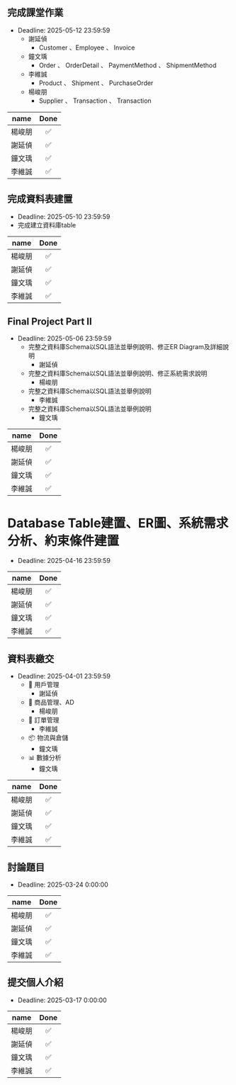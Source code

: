 ## 完成課堂作業
* Deadline: 2025-05-12 23:59:59
   * 謝延偵
     * Customer 、Employee 、 Invoice
   * 鐘文瑀
     * Order 、 OrderDetail 、 PaymentMethod 、 ShipmentMethod
   * 李維誠
     * Product 、 Shipment 、 PurchaseOrder
   * 楊峻朋
     * Supplier 、 Transaction 、 Transaction
   
|name|Done|
|:--:|:--:|
|楊峻朋|✅|
|謝延偵|✅|
|鐘文瑀|✅|
|李維誠|✅|

## 完成資料表建置
* Deadline: 2025-05-10 23:59:59
 * 完成建立資料庫table

|name|Done|
|:--:|:--:|
|楊峻朋|✅|
|謝延偵|✅|
|鐘文瑀|✅|
|李維誠|✅|




## Final Project Part II
* Deadline: 2025-05-06 23:59:59
  * 完整之資料庫Schema以SQL語法並舉例說明、修正ER Diagram及詳細說明
    * 謝延偵 
  * 完整之資料庫Schema以SQL語法並舉例說明、修正系統需求說明
    * 楊峻朋
  * 完整之資料庫Schema以SQL語法並舉例說明
    * 李維誠
  * 完整之資料庫Schema以SQL語法並舉例說明
    * 鐘文瑀

|name|Done|
|:--:|:--:|
|楊峻朋|✅|
|謝延偵|✅|
|鐘文瑀|✅|
|李維誠|✅|

# Database Table建置、ER圖、系統需求分析、約束條件建置
* Deadline: 2025-04-16 23:59:59

|name|Done|
|:--:|:--:|
|楊峻朋|✅|
|謝延偵|✅|
|鐘文瑀|✅|
|李維誠|✅|

## 資料表繳交
* Deadline: 2025-04-01 23:59:59
  * 👤 用戶管理
    * 謝延偵 
  * 📜 商品管理、AD
    * 楊峻朋
  * 🧾 訂單管理
    * 李維誠
  * 📦 物流與倉儲
    * 鐘文瑀
  * 📊 數據分析
    * 鐘文瑀

|name|Done|
|:--:|:--:|
|楊峻朋|✅|
|謝延偵|✅|
|鐘文瑀|✅|
|李維誠|✅|



## 討論題目
* Deadline: 2025-03-24 0:00:00

|name|Done|
|:--:|:--:|
|楊峻朋|✅|
|謝延偵|✅|
|鐘文瑀|✅|
|李維誠|✅|



## 提交個人介紹
* Deadline: 2025-03-17 0:00:00

  
|name|Done|
|:--:|:--:|
|楊峻朋|✅|
|謝延偵|✅|
|鐘文瑀|✅|
|李維誠|✅|
